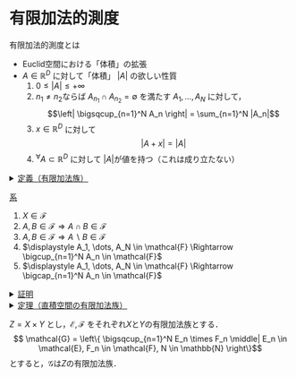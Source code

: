 # 有限加法的測度

有限加法的測度とは
- Euclid空間における「体積」の拡張
- $A\in\mathbb{R}^D$ に対して「体積」 $|A|$ の欲しい性質
    1. $0 \leq |A| \leq +\infty$
    2. $n_1 \neq n_2$ならば $A_{n_1} \cap A_{n_2} = \emptyset$ を満たす
        $A_1, \dots, A_N$ に対して，
        $$\left| \bigsqcup_{n=1}^N A_n \right| = \sum_{n=1}^N |A_n|$$
    3. $x \in \mathbb{R}^D$ に対して
        $$|A + x| = |A|$$
    4. ${}^\forall A \subset \mathbb{R}^D$ に対して $|A|$が値を持つ（これは成り立たない）


<details>

<summary><ins>定義（有限加法族）</ins></summary>

$X$を集合とする．
$X$の集合族 $\mathcal{F}\subset 2^X$が次を満たす時，
$\mathcal{F}$を有限加法族という．    
1. $\emptyset \in \mathcal{F}$
2. $A\in\mathcal{F} \Rightarrow A^c\in\mathcal{F}$
3. $A, B \in \mathcal{F} \Rightarrow A \cup B \in\mathcal{F}$

</details>


<ins>系</ins>
1. $X \in \mathcal{F}$
2. $A, B \in \mathcal{F} \Rightarrow A \cap B \in \mathcal{F}$
3. $A, B \in \mathcal{F} \Rightarrow A \backslash B \in \mathcal{F}$
4. $\displaystyle A_1, \dots, A_N \in \mathcal{F} \Rightarrow \bigcup_{n=1}^N A_n \in \mathcal{F}$
5. $\displaystyle A_1, \dots, A_N \in \mathcal{F} \Rightarrow \bigcap_{n=1}^N A_n \in \mathcal{F}$




<details>
<summary><ins>証明</ins></summary>

1. 有限加法族の定義より $\emptyset \in \mathcal{F}$  
   したがって， $X = \emptyset^c \in \mathcal{F}$．
2. $A, B \in \mathcal{F}$より $A^c, B^c \in \mathcal{F}$．  
   よって， $A^c \cup B^c \in \mathcal{F}$．  
   したがってde Morganの定理より， $A \cap B = (A^c \cup B^c)^c \in \mathcal{F}$．
3. $B \in \mathcal{F}$より $B^c \in \mathcal{F}$．  
   よって，2より $A \backslash B = A \cap B^c \in \mathcal{F}$．
4. 次が成り立つので，有限加法族の定義3. を繰り返すことにより成立する．
   $$
    \bigcup_{n=1}^N A_n
    = (\cdots((A_1 \cup A_2) \cup A_3) \cup \cdots \cup A_N)
    $$
5. $A_n \in \mathcal{F}$より $A_n^c\in\mathcal{F}$．  
   したがって，4より $\bigcup_{n=1}^N A_N^c \in \mathcal{F}$．  
   ゆえに，有限加法族の定義より $\bigcap_{n=1}^N A_n = \left( \bigcup_{n=1}^N A_n^c \right)^c \in \mathcal{F}$．
</details>




<details>
<summary><ins>定理（直積空間の有限加法族）</ins>


$Z = X \times Y$ とし，$\mathcal{E}, \mathcal{F}$ をそれぞれ$X$と$Y$の有限加法族とする．
$$ \mathcal{G} = \left\{
    \bigsqcup_{n=1}^N E_n \times F_n \middle|
    E_n \in \mathcal{E}, F_n \in \mathcal{F},
    N \in \mathbb{N}
\right\}$$
とすると，$\mathcal{G}$は$Z$の有限加法族．
</summary>

<ins>証明</ins>

1. 有限加法族の定義から$\emptyset \in \mathcal{E}, \emptyset \in \mathcal{F}$より，
   $\emptyset=\emptyset\times\emptyset\in\mathcal{G}$．
2. $A \in \mathcal{G}$とする．
   1. $A = E \times F, E \in \mathcal{E}, F \in \mathcal{F}$とすると，
        $$
            A^c = E^c \times F^c \sqcup E^c \times F \sqcup E \times F^c
        $$
        ここで，$E\in\mathcal{E}, F\in\mathcal{F}$より
        $E^c\in\mathcal{E}, F^c\in\mathcal{F}$であるため，
        $A^c \in \mathcal{G}$．
    2. $A, B \in \mathcal{G}$が次のように書けるとする．
        $$
        A = \bigsqcup_{n=1}^N E_{A,n} \times F_{A,n}, \quad
        B = \bigsqcup_{m=1}^M E_{B,m} \times F_{B,m}.
        $$
        ただし，$E_{A,n}, E_{B,m} \in \mathcal{E}, F_{A,n}, F_{B,n}\in\mathcal{F}, M, N \in \mathbb{N}$とする．  
        この時，
        $$
        A \cap B
        = \bigsqcup_{n=1}^N \bigsqcup_{m=1}^M (E_{A,n} \cap E_{B,m}) \times (F_{A,n} \cap F_{B,m}).
        $$
        ここで，
        $E_{A,n}\cap E_{B,m} \in \mathcal{E}, F_{A,n}\cap F_{B,m} \in \mathcal{F}$より，
        $A \cap B \in \mathcal{G}$.  
        特に，$A_1, \dots, A_N \in \mathcal{G}$ ならば
        $\bigcap_{n=1}^N A_n \in \mathcal{G}$．
    3. $A \in \mathcal{G}$ が次のように書けるとする．
        $$
        A = \bigsqcup_{n=1}^N E_n \times F_n,
        \quad
        E_n \in \mathcal{E}, F_n \in \mathcal{F},
        N \in \mathbb{N}
        $$
        この時，
        $$
        A^c
        = \bigcap_{n=1}^N (E_n^c \times F_n^c \sqcup E^c_n \times F_n \sqcup E_n \times F_n^c).
        $$
        ここで，$E_n\in\mathcal{E}, F_n\in\mathcal{F}$より
        $E_n^c\in\mathcal{E}, F_n^c\in\mathcal{F}$．  
        したがって，$n=1,\dots,N$に対して
        $E_n^c \times F_n^c \sqcup E^c_n \times F_n \sqcup E_n \times F_n^c \in \mathcal{G}$．  
        ゆえに，iiから$A^c \in \mathcal{G}$．
3. $A, B \in \mathcal{G}$とする．  
    2より$A^c, B^c\in\mathcal{G}$であるため，2iiより$A^c \cap B^c\in\mathcal{G}$．  
    よって，再度2より
    $$
        A \cup B
        = (A^c \cap B^c)^c
        \in \mathcal{G}.
    $$
</details>

